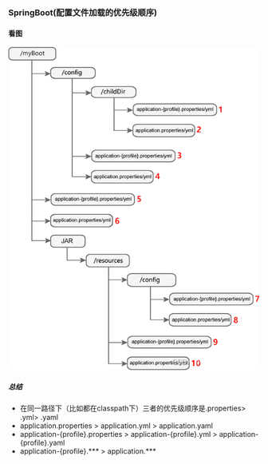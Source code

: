 ### SpringBoot(配置文件加载的优先级顺序)

#### 看图
![](profiles.png)

##### 总结
- 在同一路径下（比如都在classpath下）三者的优先级顺序是.properties> .yml> .yaml
- application.properties > application.yml > application.yaml
- application-{profile}.properties > application-{profile}.yml > application-{profile}.yaml
-  application-{profile}.*** > application.***